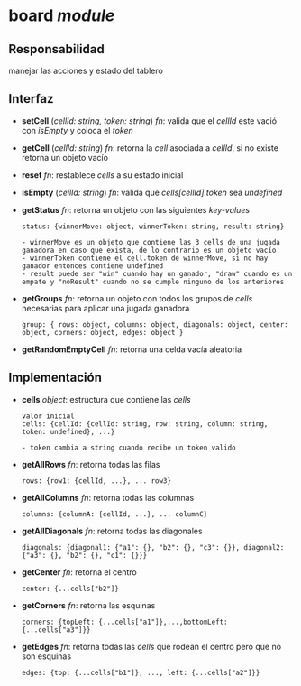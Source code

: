 # board _module_

## Responsabilidad

manejar las acciones y estado del tablero

## Interfaz

-   **setCell** (_cellId: string, token: string_) _fn_: valida que el _cellId_ este vació con _isEmpty_ y coloca el _token_
-   **getCell** (_cellId: string_) _fn_: retorna la _cell_ asociada a _cellId_, si no existe retorna un objeto vacío
-   **reset** _fn_: restablece _cells_ a su estado inicial
-   **isEmpty** (_cellId: string_) _fn_: valida que _cells[cellId].token_ sea _undefined_
-   **getStatus** _fn_: retorna un objeto con las siguientes _key-values_

    ```
    status: {winnerMove: object, winnerToken: string, result: string}

    - winnerMove es un objeto que contiene las 3 cells de una jugada ganadora en caso que exista, de lo contrario es un objeto vacío
    - winnerToken contiene el cell.token de winnerMove, si no hay ganador entonces contiene undefined
    - result puede ser "win" cuando hay un ganador, "draw" cuando es un empate y "noResult" cuando no se cumple ninguno de los anteriores
    ```

-   **getGroups** _fn_: retorna un objeto con todos los grupos de _cells_ necesarias para aplicar una jugada ganadora

    ```
    group: { rows: object, columns: object, diagonals: object, center: object, corners: object, edges: object }
    ```

-   **getRandomEmptyCell** _fn_: retorna una celda vacía aleatoria

## Implementación

-   **cells** _object_: estructura que contiene las _cells_

    ```
    valor inicial
    cells: {cellId: {cellId: string, row: string, column: string, token: undefined}, ...}

    - token cambia a string cuando recibe un token valido
    ```

-   **getAllRows** _fn_: retorna todas las filas

    ```
    rows: {row1: {cellId, ...}, ... row3}
    ```

-   **getAllColumns** _fn_: retorna todas las columnas

    ```
    columns: {columnA: {cellId, ...}, ... columnC}
    ```

-   **getAllDiagonals** _fn_: retorna todas las diagonales

    ```
    diagonals: {diagonal1: {"a1": {}, "b2": {}, "c3": {}}, diagonal2: {"a3": {}, "b2": {}, "c1": {}}}
    ```

-   **getCenter** _fn_: retorna el centro

    ```
    center: {...cells["b2"]}
    ```

-   **getCorners** _fn_: retorna las esquinas

    ```
    corners: {topLeft: {...cells["a1"]},...,bottomLeft: {...cells["a3"]}}
    ```

-   **getEdges** _fn_: retorna todas las _cells_ que rodean el centro pero que no son esquinas

    ```
    edges: {top: {...cells["b1"]}, ..., left: {...cells["a2"]}}
    ```
